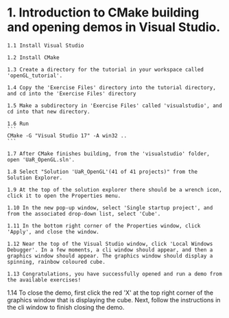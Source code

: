# 1. Introduction to CMake building and opening demos in Visual Studio. #

    1.1 Install Visual Studio

    1.2 Install CMake

    1.3 Create a directory for the tutorial in your workspace called 'openGL_tutorial'.

    1.4 Copy the 'Exercise Files' directory into the tutorial directory, and cd into the 'Exercise Files' directory

    1.5 Make a subdirectory in 'Exercise Files' called 'visualstudio', and cd into that new directory.

    1.6 Run
    ```
    CMake -G "Visual Studio 17" -A win32 ..
    ```

    1.7 After CMake finishes building, from the 'visualstudio' folder, open 'UaR_OpenGL.sln'.

    1.8 Select "Solution 'UaR_OpenGL'(41 of 41 projects)" from the Solution Explorer.

    1.9 At the top of the solution explorer there should be a wrench icon, click it to open the Properties menu.

    1.10 In the new pop-up window, select 'Single startup project', and from the associated drop-down list, select 'Cube'.

    1.11 In the bottom right corner of the Properties window, click 'Apply', and close the window.

    1.12 Near the top of the Visual Studio window, click 'Local Windows Debugger'. In a few moments, a cli window should appear, and then a graphics window should appear. The graphics window should display a spinning, rainbow coloured cube.

    1.13 Congratulations, you have successfully opened and run a demo from the available exercises!




  1.14 To close the demo, first click the red 'X' at the top right corner of the graphics window that is displaying the cube. Next, follow the instructions in the cli window to finish closing the demo.

